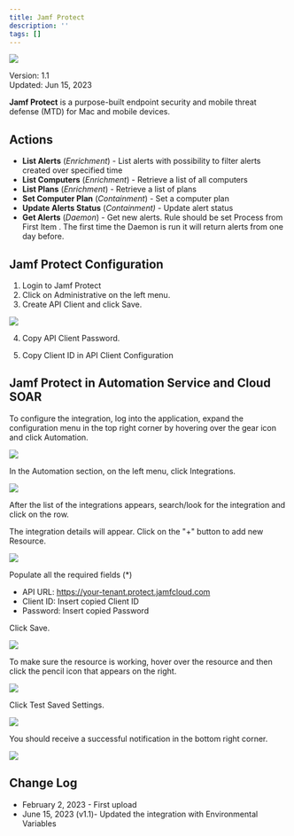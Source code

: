 ```yaml
---
title: Jamf Protect
description: ''
tags: []
---
```


![](/img/platform-services/automation-service/app-central/logos/jamf-protect.png)

Version: 1.1  
Updated: Jun 15, 2023

**Jamf Protect** is a purpose-built endpoint security and mobile threat defense (MTD) for Mac and mobile devices.

## Actions

* **List Alerts** (*Enrichment*) - List alerts with possibility to filter alerts created over specified time
* **List Computers** (*Enrichment*) - Retrieve a list of all computers
* **List Plans** (*Enrichment*) - Retrieve a list of plans
* **Set Computer Plan** (*Containment*) - Set a computer plan
* **Update Alerts Status** (*Containment)* - Update alert status
* **Get Alerts** (*Daemon*) - Get new alerts. Rule should be set Process from First Item . The first time the Daemon is run it will return alerts from one day before.

## Jamf Protect Configuration

1. Login to Jamf Protect
2. Click on Administrative on the left menu.
3. Create API Client and click Save.

![](/img/platform-services/automation-service/app-central/integrations/jamf-protect/jamf-protect-1.png)

4. Copy API Client Password.

5. Copy Client ID in API Client Configuration

## Jamf Protect in Automation Service and Cloud SOAR

To configure the integration, log into the application, expand the configuration menu in the top right corner by hovering over the gear icon and click Automation.

![](/img/platform-services/automation-service/app-central/integrations/jamf-protect/jamf-protect-2.png)

In the Automation section, on the left menu, click Integrations.

![](/img/platform-services/automation-service/app-central/integrations/jamf-protect/jamf-protect-3.png)

After the list of the integrations appears, search/look for the integration and click on the row.

The integration details will appear. Click on the "+" button to add new Resource.

![](/img/platform-services/automation-service/app-central/integrations/jamf-protect/jamf-protect-4.png)

Populate all the required fields (\*)

* API URL: https://your-tenant.protect.jamfcloud.com
* Client ID: Insert copied Client ID
* Password: Insert copied Password

Click Save.

![](/img/platform-services/automation-service/app-central/integrations/jamf-protect/jamf-protect-5.png)

To make sure the resource is working, hover over the resource and then click the pencil icon that appears on the right.

![](/img/platform-services/automation-service/app-central/integrations/jamf-protect/jamf-protect-6.png)

Click Test Saved Settings.

![](/img/platform-services/automation-service/app-central/integrations/jamf-protect/jamf-protect-7.png)

You should receive a successful notification in the bottom right corner.

![](/img/platform-services/automation-service/app-central/integrations/jamf-protect/jamf-protect-8.png)

## Change Log

* February 2, 2023 - First upload
* June 15, 2023 (v1.1)- Updated the integration with Environmental Variables
